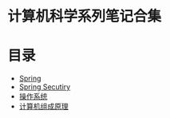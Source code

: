 # 计算机科学系列笔记合集

# 目录

- [Spring](https://github.com/2293736867/CSBookNotes/tree/master/Spring)
- [Spring Secutiry](https://github.com/2293736867/CSBookNotes/tree/master/SpringSecurity)
- [操作系统](https://github.com/2293736867/CSBookNotes/tree/master/OperatingSystem)
- [计算机组成原理](https://github.com/2293736867/CSBookNotes/tree/master/ComputerOrganization)

